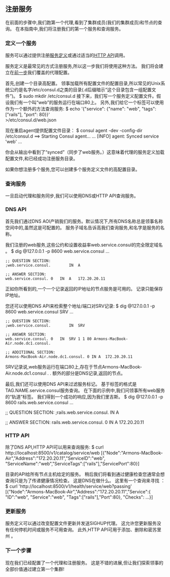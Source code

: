 ## **注册服务**
在前面的步骤中,我们跑第一个代理,看到了集群成员(我们的集群成员)和节点的查询。 在本指南中,我们将注册我们的第一个服务和查询服务。

### 定义一个服务

服务可以通过提供注册[服务定义](https://www.consul.io/docs/agent/services.html)或通过适当的[HTTP API](https://www.consul.io/docs/agent/http.html)调用。

服务定义是最常见的方式注册服务,所以这一步我们将使用这种方法。 我们将会建立在[前一步](https://www.consul.io/intro/getting-started/agent.html)我们覆盖的代理配置。

首先,创建一个目录高配置。 领事加载所有配置文件的配置目录,所以常见的Unix系统公约是名字/etc/consul.d之类的目录(.d后缀暗示“这个目录包含一组配置文件”)。
    $ sudo mkdir /etc/consul.d
接下来，我们写一个服务定义配置文件。假设我们有一个叫“web”的服务运行在端口80上。 另外,我们给它一个标签可以使用作为一个额外的方法查询服务:
    $ echo '{"service": {"name": "web", "tags": ["rails"], "port": 80}}' \
        >/etc/consul.d/web.json

现在重启agent提供配置文件目录：
    $ consul agent -dev -config-dir /etc/consul.d
    ==> Starting Consul agent...
    ...
        [INFO] agent: Synced service 'web'
    ...

你会从输出中看到了“synced”（同步了web服务。）这意味着代理的服务定义加载配置文件,和已经成功注册服务目录。

如果你想注册多个服务,您可以创建多个服务定义文件的高配置目录。

### 查询服务
一旦启动代理和服务同步,我们可以使用DNS或HTTP API查询服务。

### DNS API

首先我们通过DNS AOI产销我们的服务。默认情况下,所有DNS名称总是领事名称空间中的,虽然这是可配置的。 服务子域名告诉高我们查询服务,和名字是服务的名称。

我们注册的web服务,这些公约和设置收益率web.service.consul的完全限定域名 。
    $ dig @127.0.0.1 -p 8600 web.service.consul
    ...

    ;; QUESTION SECTION:
    ;web.service.consul.        IN  A

    ;; ANSWER SECTION:
    web.service.consul. 0   IN  A   172.20.20.11

正如你所看到的,一个一个记录返回的IP地址的节点服务是可用的。 记录只能保存IP地址。

您还可以使用DNS API来检索整个地址/端口对SRV记录:
    $ dig @127.0.0.1 -p 8600 web.service.consul SRV
    ...

    ;; QUESTION SECTION:
    ;web.service.consul.        IN  SRV

    ;; ANSWER SECTION:
    web.service.consul. 0   IN  SRV 1 1 80 Armons-MacBook-Air.node.dc1.consul.

    ;; ADDITIONAL SECTION:
    Armons-MacBook-Air.node.dc1.consul. 0 IN A  172.20.20.11

SRV记录说,web服务运行在端口80上,存在于节点Armons-MacBook-Air.node.dc1.consul . . 额外的部分是DNS记录,返回的节点。

最后,我们还可以使用DNS API来过滤服务标记。 基于标签的格式是TAG.NAME.service.consul服务查询。 在下面的示例中,我们问领事所有web服务的“轨道”标签。 我们得到一个成功的响应,因为我们里吉斯。
$ dig @127.0.0.1 -p 8600 rails.web.service.consul
...

;; QUESTION SECTION:
;rails.web.service.consul.      IN  A

;; ANSWER SECTION:
rails.web.service.consul.   0   IN  A   172.20.20.11

### HTTP API
除了DNS API,HTTP API可以用来查询服务:
    $ curl http://localhost:8500/v1/catalog/service/web
    [{"Node":"Armons-MacBook-Air","Address":"172.20.20.11","ServiceID":"web", \
    "ServiceName":"web","ServiceTags":["rails"],"ServicePort":80}]

目录的API给所有节点主机给定的服务。 稍后我们将看到通过健康检查您通常会想查询只是为了传递健康情况检查。 这是DNS在做什么。 这里有一个查询来寻找 ：
    $ curl 'http://localhost:8500/v1/health/service/web?passing'
    [{"Node":"Armons-MacBook-Air","Address":"172.20.20.11","Service":{ \
    "ID":"web", "Service":"web", "Tags":["rails"],"Port":80}, "Checks": ...}]

### 更新服务
服务定义可以通过改变配置文件更新并发送SIGHUP代理。 这允许您更新服务没有任何停机时间或服务不可用查询。
此外,HTTP API可用于添加、删除和密苏里州 。

### 下一个步骤 
现在我们已经配置了一个代理和注册服务。 这是不错的进展,但让我们探索领事的全部价值通过建立第一个集群!
